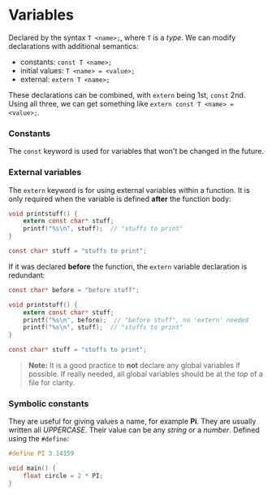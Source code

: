 # Variables

Declared by the syntax `T <name>;`, where `T` is a *type*. We can modify declarations with additional semantics:

* constants: `const T <name>;`
* initial values: `T <name> = <value>;`
* external: `extern T <name>;`

These declarations can be combined, with `extern` being 1st, `const` 2nd. Using all three, we can get something like `extern const T <name> = <value>;`.

### Constants

The `const` keyword is used for variables that won't be changed in the future.

### External variables

The `extern` keyword is for using external variables within a function. It is only required when the variable is defined **after** the function body:

```c
void printstuff() {
    extern const char* stuff;
    printf("%s\n", stuff);  // "stuffs to print"
}

const char* stuff = "stuffs to print";
```

If it was declared **before** the function, the `extern` variable declaration is redundant:

```c
const char* before = "before stuff";

void printstuff() {
    extern const char* stuff;
    printf("%s\n", before);  // "before stuff", no 'extern' needed
    printf("%s\n", stuff);  // "stuffs to print"
}

const char* stuff = "stuffs to print";
```

> **Note:** It is a good practice to **not** declare any global variables if possible. If really needed, all global variables should be at the *top* of a file for clarity.

### Symbolic constants

They are useful for giving values a name, for example **Pi**. They are usually written all *UPPERCASE*. Their value can be any *string* or a *number*. Defined using the `#define`:

```c
#define PI 3.14159

void main() {
    float circle = 2 * PI;
}
```
